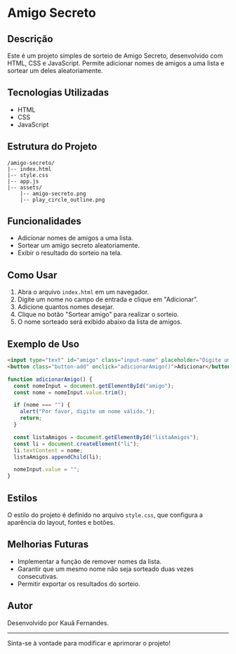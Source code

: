 # Amigo Secreto

## Descrição
Este é um projeto simples de sorteio de Amigo Secreto, desenvolvido com HTML, CSS e JavaScript. Permite adicionar nomes de amigos a uma lista e sortear um deles aleatoriamente.

## Tecnologias Utilizadas
- HTML
- CSS
- JavaScript

## Estrutura do Projeto
```
/amigo-secreto/
|-- index.html
|-- style.css
|-- app.js
|-- assets/
    |-- amigo-secreto.png
    |-- play_circle_outline.png
```

## Funcionalidades
- Adicionar nomes de amigos a uma lista.
- Sortear um amigo secreto aleatoriamente.
- Exibir o resultado do sorteio na tela.

## Como Usar
1. Abra o arquivo `index.html` em um navegador.
2. Digite um nome no campo de entrada e clique em "Adicionar".
3. Adicione quantos nomes desejar.
4. Clique no botão "Sortear amigo" para realizar o sorteio.
5. O nome sorteado será exibido abaixo da lista de amigos.

## Exemplo de Uso
```html
<input type="text" id="amigo" class="input-name" placeholder="Digite um nome">
<button class="button-add" onclick="adicionarAmigo()">Adicionar</button>
```

```javascript
function adicionarAmigo() {
  const nomeInput = document.getElementById("amigo");
  const nome = nomeInput.value.trim();

  if (nome === "") {
    alert("Por favor, digite um nome válido.");
    return;
  }

  const listaAmigos = document.getElementById("listaAmigos");
  const li = document.createElement("li");
  li.textContent = nome;
  listaAmigos.appendChild(li);

  nomeInput.value = "";
}
```

## Estilos
O estilo do projeto é definido no arquivo `style.css`, que configura a aparência do layout, fontes e botões.

## Melhorias Futuras
- Implementar a função de remover nomes da lista.
- Garantir que um mesmo nome não seja sorteado duas vezes consecutivas.
- Permitir exportar os resultados do sorteio.

## Autor
Desenvolvido por Kauã Fernandes.

---

Sinta-se à vontade para modificar e aprimorar o projeto!
